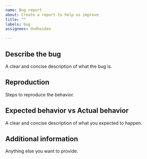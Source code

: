 ```yaml
---
name: Bug report
about: Create a report to help us improve
title: ""
labels: bug
assignees: dvdheiden

---
```


## Describe the bug

A clear and concise description of what the bug is.

## Reproduction

Steps to reproduce the behavior.

## Expected behavior vs Actual behavior

A clear and concise description of what you expected to happen.

## Additional information

Anything else you want to provide.
